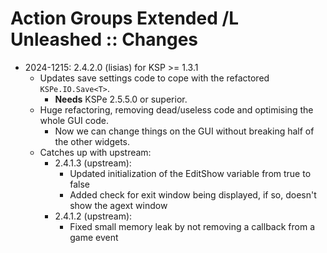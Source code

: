 # Action Groups Extended /L Unleashed :: Changes

* 2024-1215: 2.4.2.0 (lisias) for KSP >= 1.3.1
	+ Updates save settings code to cope with the refactored `KSPe.IO.Save<T>`.
		- **Needs** KSPe 2.5.5.0 or superior. 
	+ Huge refactoring, removing dead/useless code and optimising the whole GUI code.
		- Now we can change things on the GUI without breaking half of the other widgets. 
	+ Catches up with upstream:
		- 2.4.1.3 (upstream):
			- Updated initialization of the EditShow variable from true to false
			- Added check for exit window being displayed, if so, doesn't show the agext window
		- 2.4.1.2 (upstream):
			- Fixed small memory leak by not removing a callback from a game event
